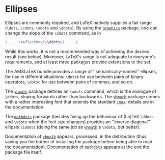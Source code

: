 # Ellipses

Ellipses are commonly required, and LaTeX natively supplies a fair
range (`\dots`, `\cdots`, `\vdots` and `\ddots`).  By using
the [`graphics`](http://ctan.org/pkg/graphics) package, one can change the slope of the
`\ddots` command, as in
```latex
$ ... \reflectbox{$\ddots$} ... $
```
While this works, it is not a recommended way of achieving the desired
result (see below).  Moreover, LaTeX's range is not adequate to
everyone's requirements, and at least three packages provide
extensions to the set.

The AMSLaTeX bundle provides a range of ''semantically-named''
ellipses, for use in different situations: `\dotsb` for use between
pairs of binary operators, `\dotsc` for use between pairs of commas,
and so on.

The [`yhmath`](http://ctan.org/pkg/yhmath) package defines an `\adots` command, which is
the analogue of `\ddots`, sloping forwards rather than backwards.
The [`yhmath`](http://ctan.org/pkg/yhmath) package comes with a rather interesting font that
extends the standard [`cmex`](http://ctan.org/pkg/cmex); details are in the documentation.

The [`mathdots`](http://ctan.org/pkg/mathdots) package (besides fixing up the behaviour of
(La)TeX `\ddots` and `\vdots` when the font size changes)
provides an ''inverse diagonal'' ellipsis `\iddots` (doing the same
job as [`yhmath`](http://ctan.org/pkg/yhmath)'s `\adots`, but better).

Documentation of [`yhmath`](http://ctan.org/pkg/yhmath) appears, processed, in the
distribution (thus saving you the bother of installing the package
before being able to read the documentation).  Documentation of
[`mathdots`](http://ctan.org/pkg/mathdots) appears at the end the package file itself.

